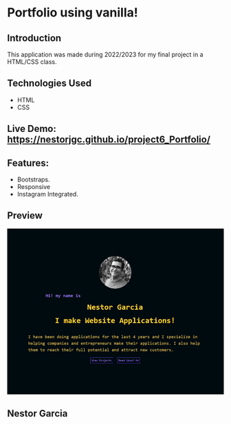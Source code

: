 # Portfolio using vanilla!

## Introduction

This application was made during 2022/2023 for my final project in a HTML/CSS class.
## Technologies Used
- HTML
- CSS

## Live Demo: https://nestorjgc.github.io/project6_Portfolio/

## Features:
  - Bootstraps.
  - Responsive
  - Instagram Integrated.

## Preview
![Nestor Foto](/Portfolio.JPG)

## Nestor Garcia


